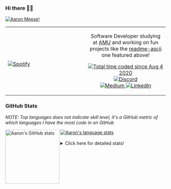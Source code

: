 ### Hi there 👋🏻
[![Aaron Meese!](https://user-images.githubusercontent.com/17814535/88975338-a2aabf00-d27f-11ea-963f-8a19608716b4.png)](https://github.com/ajmeese7/readme-ascii "README ASCII")

<!-- Modified from project here: https://github.com/novatorem/novatorem -->
<table width="100%"> 
  <tr>
  <td width="50%">
      
&nbsp; <br> [![Spotify](https://ajmeese7.vercel.app/api/spotify)](https://open.spotify.com/user/ajmeese)

  </td>
  <td width="50%">
    <p align="center">
    Software Developer studying at <a href="https://www.amu.apus.edu/">AMU</a> and working on fun 
    projects like the <a href="https://github.com/ajmeese7/readme-ascii">readme-ascii</a> one featured above!
    </p>
    <p align="center">
      <a href="https://wakatime.com/@f726891d-3b02-46cd-9b60-e8c59f9e2b14">
        <img src="https://wakatime.com/badge/user/f726891d-3b02-46cd-9b60-e8c59f9e2b14.svg" alt="Total time coded since Aug 4 2020" title="WakaTime" />
      </a>
      <a href="http://link.aaronmeese.com/discord">
        <img src="https://img.shields.io/badge/discord-ajmeese7%234835-369?style=flat-square&logo=discord&logoColor=white&color=purple" alt="Discord" title="Discord">
      </a>
      <br />
      <a href="https://link.aaronmeese.com/medium">
        <img src="https://img.shields.io/badge/medium-ajmeese7-1DB954?style=flat-square&logo=medium&logoColor=white" alt="Medium" title="Medium">
      </a>
      <a href="https://link.aaronmeese.com/linkedin">
        <img src="https://img.shields.io/badge/linkedIn-aaronmeese-1DB954?style=flat-square&logo=linkedin&logoColor=white&color=blue" alt="LinkedIn" title="LinkedIn">
      </a>
    </p>
  </td>

</table>

[//]: <> (The `&nbsp;` is to have Aphelion take up more space)

### GitHub Stats ###
*NOTE: Top languages does not indicate skill level, it's a GitHub metric of which languages I have the most code in on GitHub*

<a href="https://profile-summary-for-github.com/user/ajmeese7">
  <img align="left" height="170px" src="https://github-readme-stats.vercel.app/api?username=ajmeese7&show_icons=true&line_height=27&count_private=true&include_all_commits=true" alt="Aaron's GitHub stats"/>
  <img src="https://github-readme-stats.vercel.app/api/top-langs/?username=ajmeese7&hide_langs_below=5&layout=compact" alt="Aaron's language stats"/>
</a>

<br />
<br />
<details>
<summary>Click here for detailed stats!</summary>

### :zap: Recent Activity
<!--START_SECTION:activity-->
1. ❗️ Opened issue [#2](https://github.com/ajmeese7/image-to-8bit/issues/2) in [ajmeese7/image-to-8bit](https://github.com/ajmeese7/image-to-8bit)
2. 🎉 Merged PR [#2](https://github.com/ajmeese7/smoke-pit-playlist/pull/2) in [ajmeese7/smoke-pit-playlist](https://github.com/ajmeese7/smoke-pit-playlist)
3. 🎉 Merged PR [#3](https://github.com/ajmeese7/smoke-pit-playlist/pull/3) in [ajmeese7/smoke-pit-playlist](https://github.com/ajmeese7/smoke-pit-playlist)
4. 🗣 Commented on [#173](https://github.com/os-js/osjs-client/issues/173) in [os-js/osjs-client](https://github.com/os-js/osjs-client)
5. 💪 Opened PR [#173](https://github.com/os-js/osjs-client/pull/173) in [os-js/osjs-client](https://github.com/os-js/osjs-client)
<!--END_SECTION:activity-->

### 🧐 Waka Stats
<!--START_SECTION:waka-->
![Code Time](http://img.shields.io/badge/Code%20Time-763%20hrs%2023%20mins-blue)

**🐱 My GitHub Data** 

> 🏆 153 Contributions in the Year 2022
 > 
> 📦 349.8 kB Used in GitHub's Storage 
 > 
> 🚫 Not Opted to Hire
 > 
> 📜 73 Public Repositories 
 > 
> 🔑 22 Private Repositories  
 > 
**I'm an Early 🐤** 

```text
🌞 Morning    209 commits    ███████░░░░░░░░░░░░░░░░░░   27.9% 
🌆 Daytime    282 commits    █████████░░░░░░░░░░░░░░░░   37.65% 
🌃 Evening    243 commits    ████████░░░░░░░░░░░░░░░░░   32.44% 
🌙 Night      15 commits     ░░░░░░░░░░░░░░░░░░░░░░░░░   2.0%

```
📅 **I'm Most Productive on Sunday** 

```text
Monday       75 commits     ██░░░░░░░░░░░░░░░░░░░░░░░   10.01% 
Tuesday      114 commits    ███░░░░░░░░░░░░░░░░░░░░░░   15.22% 
Wednesday    103 commits    ███░░░░░░░░░░░░░░░░░░░░░░   13.75% 
Thursday     87 commits     ███░░░░░░░░░░░░░░░░░░░░░░   11.62% 
Friday       92 commits     ███░░░░░░░░░░░░░░░░░░░░░░   12.28% 
Saturday     138 commits    ████░░░░░░░░░░░░░░░░░░░░░   18.42% 
Sunday       140 commits    ████░░░░░░░░░░░░░░░░░░░░░   18.69%

```


📊 **This Week I Spent My Time On** 

```text
⌚︎ Time Zone: America/New_York

💬 Programming Languages: 
JavaScript               13 hrs 1 min        ███████████████░░░░░░░░░░   62.6% 
JSON                     4 hrs 18 mins       █████░░░░░░░░░░░░░░░░░░░░   20.69% 
Markdown                 1 hr 12 mins        █░░░░░░░░░░░░░░░░░░░░░░░░   5.82% 
Bash                     1 hr 4 mins         █░░░░░░░░░░░░░░░░░░░░░░░░   5.16% 
TOML                     18 mins             ░░░░░░░░░░░░░░░░░░░░░░░░░   1.46%

🐱‍💻 Projects: 
aaronmeese.com           19 hrs 44 mins      ███████████████████████░░   94.92% 
vault                    53 mins             █░░░░░░░░░░░░░░░░░░░░░░░░   4.25% 
osjs-client              9 mins              ░░░░░░░░░░░░░░░░░░░░░░░░░   0.79% 
Unknown Project          0 secs              ░░░░░░░░░░░░░░░░░░░░░░░░░   0.05%

```

**I Mostly Code in JavaScript** 

```text
JavaScript               31 repos            ████████████░░░░░░░░░░░░░   50.82% 
HTML                     8 repos             ███░░░░░░░░░░░░░░░░░░░░░░   13.11% 
Java                     4 repos             █░░░░░░░░░░░░░░░░░░░░░░░░   6.56% 
Python                   4 repos             █░░░░░░░░░░░░░░░░░░░░░░░░   6.56% 
CSS                      3 repos             █░░░░░░░░░░░░░░░░░░░░░░░░   4.92%

```



 Last Updated on 22/02/2022 00:05:55 UTC
<!--END_SECTION:waka-->
</details>
